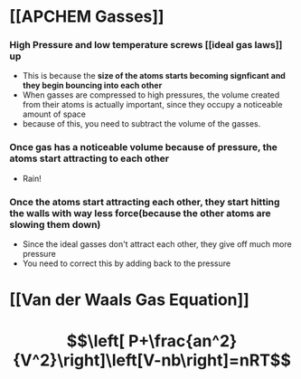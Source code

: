 
# [[APCHEM Gasses]]

### High Pressure and low temperature screws [[ideal gas laws]] up
- This is because the **size of the atoms starts becoming signficant and they begin bouncing into each other**
- When gasses are compressed to high pressures, the volume created from their atoms is actually important, since they occupy a noticeable amount of space
- because of this, you need to subtract the volume of the gasses.
### Once gas has a noticeable volume because of pressure,  the atoms start attracting to each other
- Rain!
### Once the atoms start attracting each other, they start hitting the walls with way less force(because the other atoms are slowing them down)
- Since the ideal gasses don't attract each other, they give off much more pressure
- You need to correct this by adding back to the pressure
# [[Van der Waals Gas Equation]]
# $$\left[ P+\frac{an^2}{V^2}\right]\left[V-nb\right]=nRT$$

